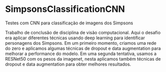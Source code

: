 # SimpsonsClassificationCNN
Testes com CNN para classificação de imagens dos Simpsons

Trabalho de conclusão de disciplina de visão computacional. Aqui o desafio era aplicar diferentes técnicas usando deep learning para identificar personagens dos Simpsons. 
Em um primeiro momento, criamos uma rede do zero e aplicamos algumas técnicas de dropout e data augmentation para melhorar a performance do modelo. 
Em uma segunda tentativa, usamos a RESNet50 com os pesos da imagenet, nesta aplicamos também técnicas de dropout e data augmentation para obter melhores resultados.
